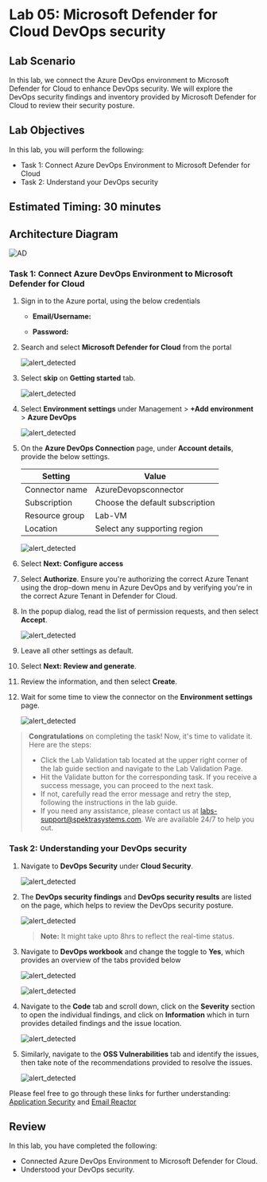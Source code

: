 # Lab 05: Microsoft Defender for Cloud DevOps security

## Lab Scenario

In this lab, we connect the Azure DevOps environment to Microsoft Defender for Cloud to enhance DevOps security. We will explore the DevOps security findings and inventory provided by Microsoft Defender for Cloud to review their security posture.

## Lab Objectives

In this lab, you will perform the following:

- Task 1: Connect Azure DevOps Environment to Microsoft Defender for Cloud
- Task 2: Understand your DevOps security

## Estimated Timing: 30 minutes

## Architecture Diagram

  ![AD](media/ard05.png)

### Task 1: Connect Azure DevOps Environment to Microsoft Defender for Cloud

1. Sign in to the Azure portal, using the below credentials

   - **Email/Username:** <inject key="AzureAdUserEmail"></inject>

   - **Password:** <inject key="AzureAdUserPassword"></inject>

1. Search and select **Microsoft Defender for Cloud** from the portal

    ![alert_detected](media/mls2.png)

1. Select **skip** on **Getting started** tab.

    ![alert_detected](media/mls1.png)

1. Select **Environment settings** under Management > **+Add environment** > **Azure DevOps**

    ![alert_detected](media/advlab51.png)

1. On the **Azure DevOps Connection** page, under **Account details**, provide the below settings.

   | Setting  | Value |
   -----------|---------
   | Connector name | AzureDevopsconnector |
   | Subscription | Choose the default subscription |
   | Resource group | Lab-VM |
   | Location | Select any supporting region |

    ![alert_detected](media/advlab52.png)

1. Select **Next: Configure access**

1. Select **Authorize**. Ensure you're authorizing the correct Azure Tenant using the drop-down menu in Azure DevOps and by verifying you're in the correct Azure Tenant in Defender for Cloud.

1. In the popup dialog, read the list of permission requests, and then select **Accept**.

    ![alert_detected](media/advlab53.png)

1. Leave all other settings as default.

1. Select **Next: Review and generate**.

1. Review the information, and then select **Create**.

1. Wait for some time to view the connector on the **Environment settings** page.

    ![alert_detected](media/advlab54.png)

> **Congratulations** on completing the task! Now, it's time to validate it. Here are the steps:
> - Click the Lab Validation tab located at the upper right corner of the lab guide section and navigate to the Lab Validation Page.
> - Hit the Validate button for the corresponding task. If you receive a success message, you can proceed to the next task. 
> - If not, carefully read the error message and retry the step, following the instructions in the lab guide.
> - If you need any assistance, please contact us at labs-support@spektrasystems.com. We are available 24/7 to help you out.

<validation step="c52850e5-7c62-4d01-a624-175043de84b6" />

### Task 2: Understanding your DevOps security

1. Navigate to **DevOps Security** under **Cloud Security**.

    ![alert_detected](media/advlab55.png)

1. The **DevOps security findings** and **DevOps security results** are listed on the page, which helps to review the DevOps security posture.

    ![alert_detected](media/m51.png)

   >**Note:** It might take upto 8hrs to reflect the real-time status.

1. Navigate to **DevOps workbook** and change the toggle to **Yes**, which provides an overview of the tabs provided below

    ![alert_detected](media/m55.png)

    ![alert_detected](media/m52.png)

1. Navigate to the **Code** tab and scroll down, click on the **Severity** section to open the individual findings, and click on **Information** which in turn provides detailed findings and the issue location.

    ![alert_detected](media/m53.png)

1. Similarly, navigate to the **OSS Vulnerabilities** tab and identify the issues, then take note of the recommendations provided to resolve the issues.

    ![alert_detected](media/m54.png)

 Please feel free to go through these links for further understanding: [Application Security](https://info.microsoft.com/US-DevOps-VDEO-FY24-02Feb-12-GitHub-and-AI-A-Powerful-Duo-for-Application-Security-Testing-SRGCM11732_LP01-Registration---Form-in-Body.html) and [Email Reactor](https://developer.microsoft.com/en-us/reactor/series/S-1311/?wt.mc_id=promotional_S-1311_email_reactor)

## Review
In this lab, you have completed the following:

-  Connected Azure DevOps Environment to Microsoft Defender for Cloud.
-  Understood your DevOps security.

